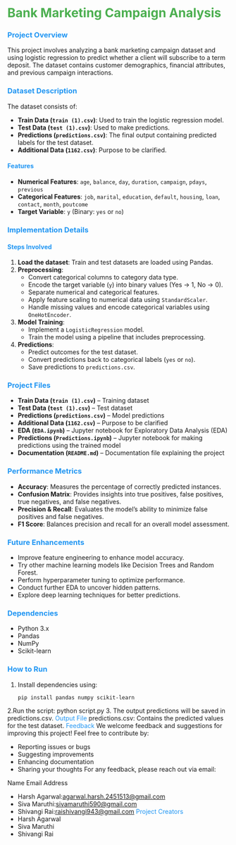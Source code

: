 # <span style="color:#4CAF50">Bank Marketing Campaign Analysis</span>

### <span style="color:#2196F3">Project Overview</span>
This project involves analyzing a bank marketing campaign dataset and using logistic regression to predict whether a client will subscribe to a term deposit. The dataset contains customer demographics, financial attributes, and previous campaign interactions.

### <span style="color:#2196F3">Dataset Description</span>
The dataset consists of:
- **Train Data (`train (1).csv`)**: Used to train the logistic regression model.
- **Test Data (`test (1).csv`)**: Used to make predictions.
- **Predictions (`predictions.csv`)**: The final output containing predicted labels for the test dataset.
- **Additional Data (`1162.csv`)**: Purpose to be clarified.

#### <span style="color:#2196F3">Features</span>
- **Numerical Features**: `age`, `balance`, `day`, `duration`, `campaign`, `pdays`, `previous`
- **Categorical Features**: `job`, `marital`, `education`, `default`, `housing`, `loan`, `contact`, `month`, `poutcome`
- **Target Variable**: `y` (Binary: `yes` or `no`)

### <span style="color:#2196F3">Implementation Details</span>
#### <span style="color:#2196F3">Steps Involved</span>
1. **Load the dataset**: Train and test datasets are loaded using Pandas.
2. **Preprocessing**:
   - Convert categorical columns to category data type.
   - Encode the target variable (`y`) into binary values (Yes -> 1, No -> 0).
   - Separate numerical and categorical features.
   - Apply feature scaling to numerical data using `StandardScaler`.
   - Handle missing values and encode categorical variables using `OneHotEncoder`.
3. **Model Training**:
   - Implement a `LogisticRegression` model.
   - Train the model using a pipeline that includes preprocessing.
4. **Predictions**:
   - Predict outcomes for the test dataset.
   - Convert predictions back to categorical labels (`yes` or `no`).
   - Save predictions to `predictions.csv`.

### <span style="color:#2196F3">Project Files</span>
- **Train Data (`train (1).csv`)** – Training dataset
- **Test Data (`test (1).csv`)** – Test dataset
- **Predictions (`predictions.csv`)** – Model predictions
- **Additional Data (`1162.csv`)** – Purpose to be clarified
- **EDA (`EDA.ipynb`)** – Jupyter notebook for Exploratory Data Analysis (EDA)
- **Predictions (`Predictions.ipynb`)** – Jupyter notebook for making predictions using the trained model
- **Documentation (`README.md`)** – Documentation file explaining the project

### <span style="color:#2196F3">Performance Metrics</span>
- **Accuracy**: Measures the percentage of correctly predicted instances.
- **Confusion Matrix**: Provides insights into true positives, false positives, true negatives, and false negatives.
- **Precision & Recall**: Evaluates the model’s ability to minimize false positives and false negatives.
- **F1 Score**: Balances precision and recall for an overall model assessment.

### <span style="color:#2196F3">Future Enhancements</span>
- Improve feature engineering to enhance model accuracy.
- Try other machine learning models like Decision Trees and Random Forest.
- Perform hyperparameter tuning to optimize performance.
- Conduct further EDA to uncover hidden patterns.
- Explore deep learning techniques for better predictions.

### <span style="color:#2196F3">Dependencies</span>
- Python 3.x
- Pandas
- NumPy
- Scikit-learn

### <span style="color:#2196F3">How to Run</span>
1. Install dependencies using:
   ```sh
   pip install pandas numpy scikit-learn
2.Run the script:
python script.py
3. The output predictions will be saved in predictions.csv.
<span style="color:#2196F3">Output File</span>
predictions.csv: Contains the predicted values for the test dataset.
<span style="color:#2196F3">Feedback</span>
We welcome feedback and suggestions for improving this project! Feel free to contribute by:

- Reporting issues or bugs
- Suggesting improvements
- Enhancing documentation
- Sharing your thoughts
For any feedback, please reach out via email:

Name	Email Address
- Harsh Agarwal:agarwal.harsh.2451513@gmail.com
- Siva Maruthi:sivamaruthi590@gmail.com
- Shivangi Rai:raishivangi943@gmail.com
<span style="color:#2196F3">Project Creators</span>
- Harsh Agarwal
- Siva Maruthi
- Shivangi Rai



